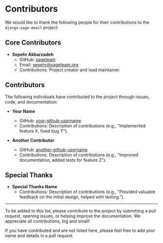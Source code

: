 # Contributors

We would like to thank the following people for their contributions to the `django-sage-email` project:

## Core Contributors

- **Sepehr Akbarzadeh**
  - GitHub: [sageteam](https://github.com/sa-goldeneagle)
  - Email: sepehr@sageteam.org
  - Contributions: Project creator and lead maintainer.

## Contributors

The following individuals have contributed to the project through issues, code, and documentation:

- **Your Name**
  - GitHub: [your-github-username](https://github.com/your-github-username)
  - Contributions: Description of contributions (e.g., "Implemented feature X, fixed bug Y").

- **Another Contributor**
  - GitHub: [another-github-username](https://github.com/another-github-username)
  - Contributions: Description of contributions (e.g., "Improved documentation, added tests for feature Z").

## Special Thanks

- **Special Thanks Name**
  - Contributions: Description of contributions (e.g., "Provided valuable feedback on the initial design, helped with testing.").

---

To be added to this list, please contribute to the project by submitting a pull request, opening issues, or helping improve the documentation. We appreciate all contributions, big and small!

If you have contributed and are not listed here, please feel free to add your name and details in a pull request.
